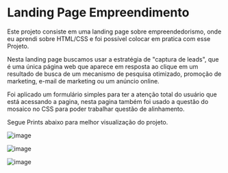 # Landing Page Empreendimento


Este projeto consiste em uma landing page sobre empreendedorismo, onde eu aprendi sobre HTML/CSS e foi possível colocar em pratica com esse Projeto.

Nesta landing page buscamos usar a estratégia de "captura de leads", que é uma única página web que aparece em resposta ao clique em um resultado de busca de um mecanismo de pesquisa otimizado, promoção de marketing, e-mail de marketing ou um anúncio online.

Foi aplicado um formulário simples para ter a atenção total do usuário que está acessando a pagina, nesta pagina também foi usado a questão do mosaico no CSS para poder trabalhar questão de alinhamento.

Segue Prints abaixo para melhor visualização do projeto.


![image](https://user-images.githubusercontent.com/65768376/128267544-b3f61406-a0ef-40e4-94af-bed8d3abb3db.png)

![image](https://user-images.githubusercontent.com/65768376/128267587-03e5b1f5-af6f-4136-a7f2-70c3a4494fef.png)

![image](https://user-images.githubusercontent.com/65768376/128267622-6c7b6c36-7ff6-4040-b5a5-35e3aaa39c78.png)









